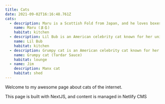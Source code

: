```yaml
---
title: Cats
date: 2021-09-02T16:16:48.761Z
cats:
  - description: Maru is a Scottish Fold from Japan, and he loves boxes.
    name: Maru (まる)
    habitat: kitchen
  - description: Lil Bub is an American celebrity cat known for her unique appearance.
    name: Lil Bub
    habitat: kitchen
  - description: Grumpy cat is an American celebrity cat known for her grumpy appearance.
    name: Grumpy cat (Tardar Sauce)
    habitat: lounge
  - name: Jim
    description: Manx cat
    habitat: shed
---
```

Welcome to my awesome page about cats of the internet.

This page is built with NextJS, and content is managed in Netlify CMS